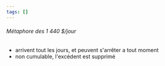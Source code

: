 ```yaml
---
tags: []
---
```






###### Métaphore des 1 440 $/jour
- arrivent tout les jours, et peuvent s'arrêter a tout moment
- non cumulable, l'excédent est supprimé